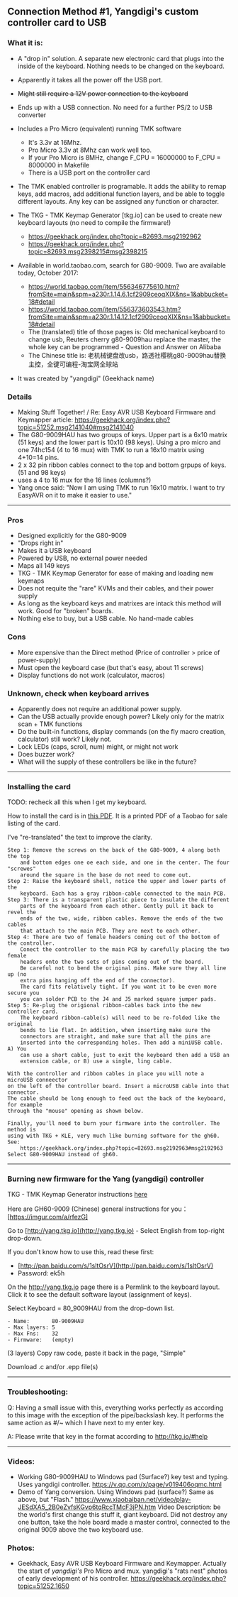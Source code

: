 ## Connection Method #1, Yangdigi's custom controller card to USB

### What it is:

* A "drop in" solution. A separate new electronic card that plugs into the
inside of the keyboard. Nothing needs to be changed on the keyboard.
* Apparently it takes all the power off the USB port. 
* ~~Might still require a 12V power connection to the keyboard~~
* Ends up with a USB connection. No need for a further PS/2 to USB converter
* Includes a Pro Micro (equivalent) running TMK software
    * It's 3.3v at 16Mhz.
    * Pro Micro 3.3v at 8Mhz can work well too.
    * If your Pro Micro is 8MHz, change F_CPU = 16000000 to F_CPU = 8000000 in Makefile
    * There is a USB port on the controller card
* The TMK enabled controller is programable. It adds the ability to remap keys,
add macros, add additional function layers, and be able to toggle different
layouts. Any key can be assigned any function or character.
* The TKG - TMK Keymap Generator [tkg.io] can be used to create new keyboard
layouts (no need to compile the firmware!)
    * https://geekhack.org/index.php?topic=82693.msg2192962
    * https://geekhack.org/index.php?topic=82693.msg2398215#msg2398215

* Available in world.taobao.com, search for G80-9009. Two are available today,
October 2017:
    * https://world.taobao.com/item/556346775610.htm?fromSite=main&spm=a230r.1.14.6.1cf2909ceoqXIX&ns=1&abbucket=18#detail
    * https://world.taobao.com/item/556373603543.htm?fromSite=main&spm=a230r.1.14.12.1cf2909ceoqXIX&ns=1&abbucket=18#detail
    * The (translated) title of those pages is: Old mechanical keyboard to
    change usb, Reuters cherry g80-9009hau replace the master, the whole key can
    be programmed - Question and Answer on Alibaba
    * The Chinese title is: 老机械键盘改usb，路透社樱桃g80-9009hau替换主控，全键可编程-淘宝网全球站
* It was created by "yangdigi" (Geekhack name)

### Details

* Making Stuff Together! / Re: Easy AVR USB Keyboard Firmware and Keymapper article: 
https://geekhack.org/index.php?topic=51252.msg2141040#msg2141040
* The G80-9009HAU has two groups of keys. Upper part is a 6x10 matrix (51 keys)
and the lower part is 10x10 (98 keys). Using a pro micro and one 74hc154 (4 to
16 mux) with TMK to run a 16x10 matrix using 4+10=14 pins.
* 2 x 32 pin ribbon cables connect to the top and bottom grpups of keys. (51 and 98 keys)
* uses a 4 to 16 mux for the 16 lines (columns?)
* Yang once said: "Now I am using TMK to run 16x10 matrix. I want to try EasyAVR
on it to make it easier to use."


---
### Pros

* Designed explicitly for the G80-9009
* "Drops right in"
* Makes it a USB keyboard
* Powered by USB, no external power needed
* Maps all 149 keys
* TKG - TMK Keymap Generator for ease of making and loading new keymaps
* Does not requite the "rare" KVMs and their cables, and their power supply
* As long as the keyboard keys and matrixes are intack this method will work. Good for "broken" boards.
* Nothing else to buy, but a USB cable. No hand-made cables

### Cons

* More expensive than the Direct method (Price of controller > price of power-supply)
* Must open the keyboard case (but that's easy, about 11 screws)
* Display functions do not work (calculator, macros)

### Unknown, check when keyboard arrives

* Apparently does not require an additional power supply. 
* Can the USB actually provide enough power? Likely only for the matrix scan + TMK functions
* Do the built-in functions, display commands (on the fly macro creation, calculator) still work? Likely not.
* Lock LEDs (caps, scroll, num) might, or might not work
* Does buzzer work?
* What will the supply of these controllers be like in the future?

---
### Installing the card

TODO: recheck all this when I get my keyboard.

How to install the card is in [this PDF](../master/pdfs/Yangdigi-controller-to-USB-G80-9009.pdf "Yangdigi controller instructions"). 
It is a printed PDF of a Taobao for sale listing of the card.

I've "re-translated" the text to improve the clarity.


    Step 1: Remove the screws on the back of the G80-9009, 4 along both the top
        and bottom edges one oe each side, and one in the center. The four "screwes"
        around the square in the base do not need to come out.
    Step 2: Raise the keyboard shell, notice the upper and lower parts of the
        keyboard. Each has a gray ribbon-cable connected to the main PCB.
    Step 3: There is a transparent plastic piece to insulate the different 
        parts of the keyboard from each other. Gently pull it back to revel the
        ends of the two, wide, ribbon cables. Remove the ends of the two cables 
        that attach to the main PCB. They are next to each other.
    Step 4: There are two of female headers coming out of the bottom of the controller. 
        Conect the controller to the main PCB by carefully placing the two  female 
        headers onto the two sets of pins coming out of the board.
        Be careful not to bend the original pins. Make sure they all line up (no 
        extra pins hanging off the end of the connector).
        The card fits relatively tight. If you want it to be even more secure you
        you can solder PCB to the J4 and J5 marked square jumper pads.
    Step 5: Re-plug the origional ribbon-cables back into the new controller card. 
        The keyboard ribbon-cable(s) will need to be re-folded like the original
        bends to lie flat. In addition, when inserting make sure the
        connectors are straight, and make sure that all the pins are
        inserted into the corresponding holes. Then add a miniUSB cable. A) You
        can use a short cable, just to exit the keyboard then add a USB an
        extension cable, or B) use a single, ling cable.

    With the controller and ribbon cables in place you will note a microUSB conneector
    on the left of the controller board. Insert a microUSB cable into that connector.
    The cable should be long enough to feed out the back of the keyboard, for example 
    through the "mouse" opening as shown below.
 
    Finally, you'll need to burn your firmware into the controller. The method is 
    using with TKG + KLE, very much like burning software for the gh60. See: 
        https://geekhack.org/index.php?topic=82693.msg2192963#msg2192963
    Select G80-9009HAU instead of gh60.

---
### Burning new firmware for the Yang (yangdigi) controller

TKG - TMK Keymap Generator instructions [here](../master/tkg-tmk-instructions.mds)

Here are GH60-9009 (Chinese) general instructions for you：[https://imgur.com/a/rfezG]

Go to [http://yang.tkg.io](http://yang.tkg.io) - Select English from top-right
drop-down.

If you don't know how to use this, read these first:

* [http://pan.baidu.com/s/1sltOsrV](http://pan.baidu.com/s/1sltOsrV)
* Password: ek5h

On the http://yang.tkg.io page there is a Permlink to the keyboard layout. Click
it to see the default software layout (assignment of keys).

Select Keyboard = 80_9009HAU from the drop-down list.

    - Name:       80-9009HAU
    - Max layers: 5
    - Max Fns:    32
    - Firmware:   (empty)

(3 layers) Copy raw code, paste it back in the page, "Simple"

Download .c and/or .epp file(s)


---

### Troubleshooting:
Q: Having a small issue with this, everything works perfectly as according to this
image with the exception of the pipe/backslash key. It performs the same action
as #/~ which I have next to my enter key.

A: Please write that key in the format according to http://tkg.io/#help


---
### Videos:

* Working G80-9009HAU to Windows pad (Surface?) key test and typing. Uses yangdigi controller. https://v.qq.com/x/page/v019406oqmc.html
* Demo of Yang conversion. Using Windows pad (surface?) Same as above, but "Flash." https://www.xiaobaiban.net/video/play-JESdXA5_2B0eZvfsKGvp6tqRccTMcF3jPN.htm
Video Description: be the world's first change this stuff it, giant keyboard.
Did not destroy any one button, take the hole board made a master control,
connected to the original 9009 above the two keyboard use.

### Photos:

* Geekhack, Easy AVR USB Keyboard Firmware and Keymapper. Actually the start of
*yangdigi's* Pro Micro and mux. yangdigi's "rats nest" photos of early
development of his controller. https://geekhack.org/index.php?topic=51252.1650
